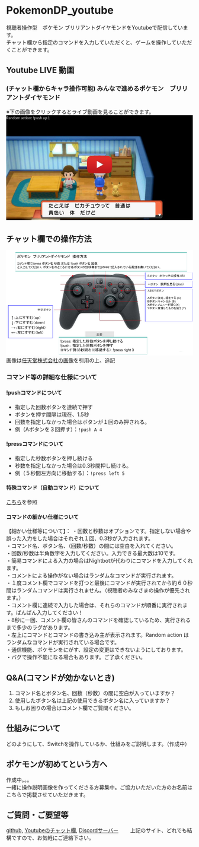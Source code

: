 # PokemonDP_youtube
視聴者操作型　ポケモン ブリリアントダイヤモンドをYoutubeで配信しています。  
チャット欄から指定のコマンドを入力していただくと、ゲームを操作していただくことができます。　　
## Youtube LIVE 動画　　
### (チャット欄からキャラ操作可能) みんなで進めるポケモン　ブリリアントダイヤモンド  
※下の画像をクリックするとライブ動画を見ることができます。
[![pokemonDaiamond](/img/thumbnail_youtube.jpg)](https://www.youtube.com/channel/UC_G0xSWO83Xp1h-dtJDePRw/live)　　

## チャット欄での操作方法
![操作方法](/img/pro-controler-explanation.png)  
画像は[任天堂株式会社の画像](https://www.nintendo.co.jp/hardware/switch/accessories/procon.html?width=960)を引用の上、追記

### コマンド等の詳細な仕様について
#### !pushコマンドについて
- 指定した回数ボタンを連続で押す
- ボタンを押す間隔は現在、1.5秒  
- 回数を指定しなかった場合はボタンが１回のみ押される。
- 例（Aボタンを３回押す）：`!push A 4`    


#### !pressコマンドについて
- 指定した秒数ボタンを押し続ける
- 秒数を指定しなかった場合は0.3秒間押し続ける。
- 例（５秒間左方向に移動する）：`!press left 5`  

#### 特殊コマンド（自動コマンド）について
[こちら](https://github.com/AI-switch-programming/PokemonDP_youtube/wiki/%E7%89%B9%E6%AE%8A%E3%82%B3%E3%83%9E%E3%83%B3%E3%83%89)を参照

#### コマンドの細かい仕様について
【細かい仕様等について】：
・回数と秒数はオプションです。指定しない場合や誤った入力をした場合はそれぞれ１回、0.3秒が入力されます。  
・コマンド名、ボタン名、（回数/秒数）の間には空白を入れてください。  
・回数/秒数は半角数字を入力してください。入力できる最大数は10です。  
・簡易コマンドによる入力の場合はNightbotが代わりにコマンドを入力してくれます。  
・コメントによる操作がない場合はランダムなコマンドが実行されます。  
・１度コメント欄でコマンドを打つと最後にコマンドが実行されてから約６０秒間はランダムコマンドは実行されません。（視聴者のみなさまの操作が優先されます。）  
・コメント欄に連続で入力した場合は、それらのコマンドが順番に実行されます。ばんばん入力してください！  
・8秒に一回、コメント欄の皆さんのコマンドを確認しているため、実行されるまで多少のラグがあります。  
・左上にコマンドとコマンドの書き込み主が表示されます。Random action はランダムなコマンドが実行されている場合です。  
・通信機能、ポケモンをにがす、設定の変更はできないようにしております。  
・バグで操作不能になる場合もあります。ご了承ください。  

## Q&A(コマンドが効かないとき)
1. コマンド名とボタン名、回数（秒数）の間に空白が入っていますか？
2. 使用したボタン名は上記の使用できるボタン名に入っていますか？
3. もしお困りの場合はコメント欄でご質問ください。

## 仕組みについて
どのようにして、Switchを操作しているか、仕組みをご説明します。（作成中）

## ポケモンが初めてという方へ
作成中。。。   
一緒に操作説明画像を作ってくださる方募集中。ご協力いただいた方のお名前はこちらで掲載させていただきます。


## ご質問・ご要望等
[github](https://github.com/AI-switch-programming/PokemonDP_youtube/discussions/8), [Youtubeのチャット欄](https://www.youtube.com/channel/UC_G0xSWO83Xp1h-dtJDePRw/live), [Discordサーバー](https://discord.gg/kAjhKGYx9Y)　　
上記のサイト、どれでも結構ですので、お気軽にご連絡下さい。  
